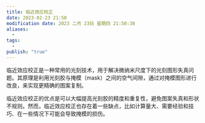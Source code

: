 ```yaml
---
title: 临近效应校正
date: 2023-02-23 21:50
modification date: 2023 二月 23日 星期四 21:50:38
aliases:
  - 
tags:
  - 
publish: "true"
---
```


临近效应校正是一种常用的光刻技术，用于解决微纳米尺度下的光刻图形失真问题。其原理是利用光刻胶与掩模（mask）之间的空气间隙，通过对掩模图形进行改良，来实现更精确的图案复制。

临近效应校正的优点是可以大幅提高光刻胶的精度和重复性，避免图案失真和形状不规则。然而，临近效应校正也存在着一些缺点，比如计算量大、需要经验和技巧、在一些情况下可能会导致掩模的损伤。
